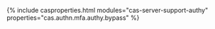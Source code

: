 {% include casproperties.html
modules="cas-server-support-authy"
properties="cas.authn.mfa.authy.bypass" %}
